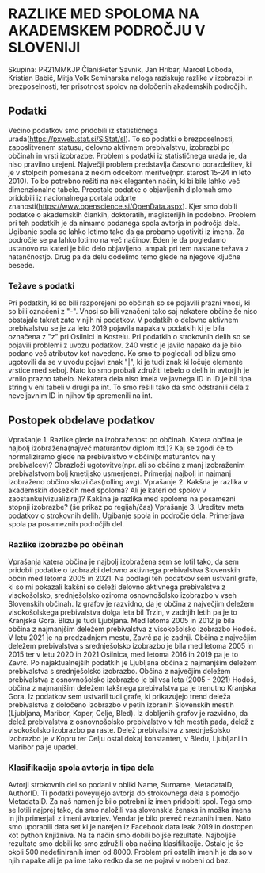 # RAZLIKE MED SPOLOMA NA AKADEMSKEM PODROČJU V SLOVENIJI
Skupina: PR21MMKJP
Člani:Peter Savnik, Jan Hribar, Marcel Loboda, Kristian Babič, Mitja Volk
Seminarska naloga raziskuje razlike v izobrazbi in brezposelnosti, ter prisotnost spolov na določenih akademskih področjih.

## Podatki
Večino podatkov smo pridobili iz statističnega urada(https://pxweb.stat.si/SiStat/sl). To so podatki o brezposelnosti, zaposlitvenem statusu, delovno aktivnem prebivalstvu, izobrazbi po občinah in vrsti izobrazbe. Problem s podatki iz statističnega urada je, da niso pravilno urejeni. Največji problem predstavlja časovno porazdelitev, ki je v stolpcih pomešana z nekim odcekom meritve(npr. starost 15-24 in leto 2010). To bo potrebno rešiti na nek eleganten način, ki bi bile lahko več dimenzionalne tabele. 
Preostale podatke o objavljenih diplomah smo pridobili iz nacionalnega portala odprte znanosti(https://www.openscience.si/OpenData.aspx). Kjer smo dobili podatke o akademskih člankih, doktoratih, magisterijih in podobno. Problem pri teh podatkih je da nimamo podanega spola avtorja in področja dela. Ugibanje spola se lahko lotimo tako da ga probamo ugotiviti iz imena. Za področje se pa lahko lotimo na več načinov. Eden je da pogledamo ustanovo na kateri je bilo delo objavljeno, ampak pri tem nastane težava z natančnostjo. Drug pa da delu dodelimo temo glede na njegove ključne besede.

### Težave s podatki
Pri podatkih, ki so bili razporejeni po občinah so se pojavili prazni vnosi, ki so bili označeni z "-". Vnosi so bili vznačeni tako saj nekatere občine še niso obstajale takrat zato v njih ni podatkov. V podatkih o delovno aktivnem prebivalstvu se je za leto 2019 pojavila napaka v podatkih ki je bila označena z "z" pri Osilnici in Kostelu.
Pri podatkih o strokovnih delih so se pojavili problemi z uvozu podatkov. 240 vrstic je javilo napako da je bilo podano več atributov kot navedeno. Ko smo to pogledali od blizu smo ugotovili da se v uvodu pojavi znak "|", ki je tudi znak ki ločuje elemente vrstice med seboj. Nato ko smo probali združiti tebelo o delih in avtorjih je vrnilo prazno tabelo. Nekatera dela niso imela veljavnega ID in ID je bil tipa string v eni tabeli v drugi pa int. To smo rešili tako da smo odstranili dela z neveljavnim ID in njihov tip spremenili na int. 

## Postopek obdelave podatkov
Vprašanje 1. Razlike glede na izobraženost po občinah. Katera občina je najbolj izobražena(največ maturantov diplom itd.)? Kaj se zgodi če to normaliziramo glede na prebivalstvo v občini(x maturantov na y prebivalcev)? Obrazloži ugotovitve(npr. ali so občine z manj izobraženim prebivalstvom bolj kmetijsko usmerjene). Primerjaj najbolj in najmanj izobraženo občino skozi čas(rolling avg).
Vprašanje 2. Kakšna je razlika v akademskih dosežkih med spoloma? Ali je kateri od spolov v zaostanku(vizualiziraj)? Kakšna je razlika med spoloma na posamezni stopnji izobrazbe? (še prikaz po regijah/čas)
Vprašanje 3. Ureditev meta podatkov o strokovnih delih. Ugibanje spola in področje dela. Primerjava spola pa posameznih področjih del.

### Razlike izobrazbe po občinah
Vprašanja katera občina je najbolj izobražena sem se lotil tako, da sem pridobil podatke o izobrazbi delovno aktivnega prebivalstva Slovenskih občin med letoma 2005 in 2021.
Na podlagi teh podatkov sem ustvaril grafe, ki so mi pokazali kakšni so deleži delovno aktivnega prebivalstva z visokošolsko, srednješolsko oziroma osnovnošolsko izobrazbo v vseh Slovenskih občinah.
Iz grafov je razvidno, da je občina z največjim deležem visokošolskega prebivalstva dolga leta bil Trzin, v zadnjih letih pa je to Kranjska Gora. Blizu je tudi Ljubljana. 
Med letoma 2005 in 2012 je bila občina z najmanjšim deležem prebivalstva z visokošolsko izobrazbo Hodoš. V letu 2021 je na predzadnjem mestu, Zavrč pa je zadnji.
Občina z največjim deležem prebivalstva s srednješolsko izobrazbo je bila med letoma 2005 in 2015 ter v letu 2020 in 2021 Osilnica, med letoma 2016 in 2019 pa je to Zavrč.
Po najaktualnejših podatkih je Ljubljana občina z najmanjšim deležem prebivalstva s srednješolsko izobrazbo. 
Občina z največjim deležem prebivalstva z osnovnošolsko izobrazbo je bil vsa leta (2005 - 2021) Hodoš, občina z najmanjšim deležem takšnega prebivalstva pa je trenutno Kranjska Gora.
Iz podatkov sem ustvaril tudi grafe, ki prikazujejo trend deleža prebivalstva z določeno izobrazbo v petih izbranih Slovenskih mestih (Ljubljana, Maribor, Koper, Celje, Bled). 
Iz dobljenih grafov je razvidno, da delež prebivalstva z osnovnošolsko prebivalstvo v teh mestih pada, delež z visokošolsko izobrazbo pa raste. 
Delež prebivalstva z srednješolsko izobrazbo je v Kopru ter Celju ostal dokaj konstanten, v Bledu, Ljubljani in Maribor pa je upadel.

### Klasifikacija spola avtorja in tipa dela
Avtorji strokovnih del so podani v obliki Name, Surname, MetadataID, AuthorID. Ti podatki poveyujejo avtorja do strokovnega dela s pomočjo MetadataID. Za naš namen je bilo potrebni iz imen pridobiti spol. Tega smo se lotili najprej tako, da smo naložili vsa slovenskla ženska in moška imena in jih primerjali z imeni avtorjev. Vendar je bilo preveč neznanih imen. Nato smo uporabili data set ki je narejen iz Facebook data leak 2019 in dostopen kot python knjižniva. Na ta način smo dobili boljše rezultate. Najboljše rezultate smo dobili ko smo združili oba načina klasifikacije. Ostalo je še okoli 500 nedefiniranih imen od 8000. Problem pri ostalih imenih je da so v njih napake ali je pa ime tako redko da se ne pojavi v nobeni od baz.
